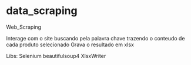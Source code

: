 # data_scraping
Web_Scraping

Interage com o site buscando pela palavra chave trazendo o conteudo de cada produto selecionado
Grava o resultado em xlsx

Libs:
Selenium
beautifulsoup4
XlsxWriter